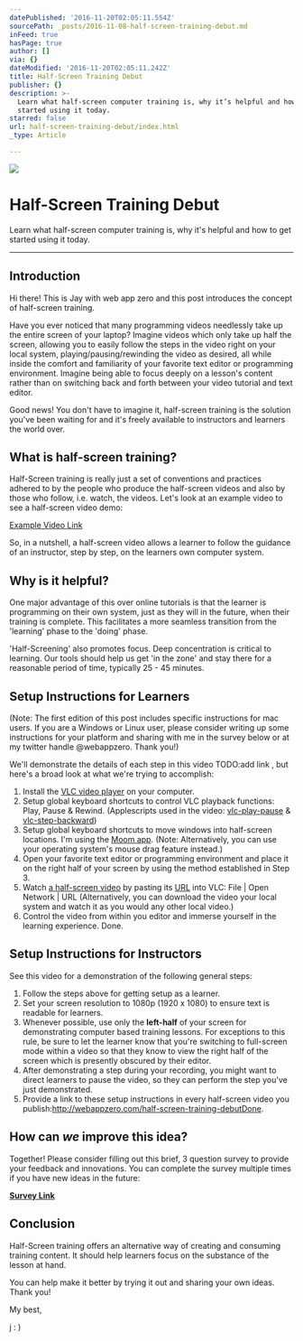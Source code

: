 ```yaml
---
datePublished: '2016-11-20T02:05:11.554Z'
sourcePath: _posts/2016-11-08-half-screen-training-debut.md
inFeed: true
hasPage: true
author: []
via: {}
dateModified: '2016-11-20T02:05:11.242Z'
title: Half-Screen Training Debut
publisher: {}
description: >-
  Learn what half-screen computer training is, why it’s helpful and how to get
  started using it today.
starred: false
url: half-screen-training-debut/index.html
_type: Article

---
```

![](https://the-grid-user-content.s3-us-west-2.amazonaws.com/b843e4bd-1857-4479-bf41-564ab4d74dc2.jpg)

# Half-Screen Training Debut

Learn what half-screen computer training is, why it's helpful and how to get started using it today.

---

## Introduction

Hi there! This is Jay with web app zero and this post introduces the concept of half-screen training.

Have you ever noticed that many programming videos needlessly take up the entire screen of your laptop? Imagine videos which only take up half the screen, allowing you to easily follow the steps in the video right on your local system, playing/pausing/rewinding the video as desired, all while inside the comfort and familiarity of your favorite text editor or programming environment. Imagine being able to focus deeply on a lesson's content rather than on switching back and forth between your video tutorial and text editor.

Good news! You don't have to imagine it, half-screen training is the solution you've been waiting for and it's freely available to instructors and learners the world over.

## What is half-screen training?

Half-Screen training is really just a set of conventions and practices adhered to by the people who produce the half-screen videos and also by those who follow, i.e. watch, the videos. Let's look at an example video to see a half-screen video demo:

[Example Video Link][0]

So, in a nutshell, a half-screen video allows a learner to follow the guidance of an instructor, step by step, on the learners own computer system.

## Why is it helpful?

One major advantage of this over online tutorials is that the learner is programming on their own system, just as they will in the future, when their training is complete. This facilitates a more seamless transition from the 'learning' phase to the 'doing' phase.

'Half-Screening' also promotes focus. Deep concentration is critical to learning. Our tools should help us get 'in the zone' and stay there for a reasonable period of time, typically 25 - 45 minutes.

## Setup Instructions for Learners

(Note: The first edition of this post includes specific instructions for mac users. If you are a Windows or Linux user, please consider writing up some instructions for your platform and sharing with me in the survey below or at my twitter handle @webappzero. Thank you!)

We'll demonstrate the details of each step in this video TODO:add link , but here's a broad look at what we're trying to accomplish:

1. Install the [VLC video player][1] on your computer.
2. Setup global keyboard shortcuts to control VLC playback functions: Play, Pause & Rewind. (Applescripts used in the video: [vlc-play-pause][2] & [vlc-step-backward][3])
3. Setup global keyboard shortcuts to move windows into half-screen locations. I'm using the [Moom app][4]. (Note: Alternatively, you can use your operating system's mouse drag feature instead.)
4. Open your favorite text editor or programming environment and place it on the right half of your screen by using the method established in Step 3\.
5. Watch [a half-screen video][5] by pasting its [URL][6] into VLC: File | Open Network | URL (Alternatively, you can download the video your local system and watch it as you would any other local video.)
6. Control the video from within you editor and immerse yourself in the learning experience. Done.

## Setup Instructions for Instructors

See this video for a demonstration of the following general steps:

1. Follow the steps above for getting setup as a learner.
2. Set your screen resolution to 1080p (1920 x 1080) to ensure text is readable for learners.
3. Whenever possible, use only the **left-half** of your screen for demonstrating computer based training lessons. For exceptions to this rule, be sure to let the learner know that you're switching to full-screen mode within a video so that they know to view the right half of the screen which is presently obscured by their editor.
4. After demonstrating a step during your recording, you might want to direct learners to pause the video, so they can perform the step you've just demonstrated.
5. Provide a link to these setup instructions in every half-screen video you publish:http://webappzero.com/half-screen-training-debutDone.

## How can _we_ improve this idea?

Together! Please consider filling out this brief, 3 question survey to provide your feedback and innovations. You can complete the survey multiple times if you have new ideas in the future:

**[Survey Link][7]**

## Conclusion

Half-Screen training offers an alternative way of creating and consuming training content. It should help learners focus on the substance of the lesson at hand.

You can help make it better by trying it out and sharing your own ideas. Thank you!

My best,

j : )

[0]: https://youtu.be/Qteu72H-vNU?t=1m5s "Half-Screen Training Introduction Video"
[1]: https://www.videolan.org/vlc/index.html "VLC Video Player Homepage"
[2]: https://gist.github.com/webappzero/98a7fc22efdec8d4e1c4a7f3a19f9a6d "VLC Play Pause AppleScript"
[3]: https://gist.github.com/webappzero/983f4e1553efa6dafa22f2d0e8fd531e "VLC Step Backward AppleScript"
[4]: https://manytricks.com/moom/ "Moom"
[5]: https://youtu.be/umOFZ69iNmc "Sample Half-Screen Video"
[6]: http://foldoc.org/url "URL Definition"
[7]: https://goo.gl/forms/1aEHNJOHwPHKlVYy1 "Half-Screen Survey"